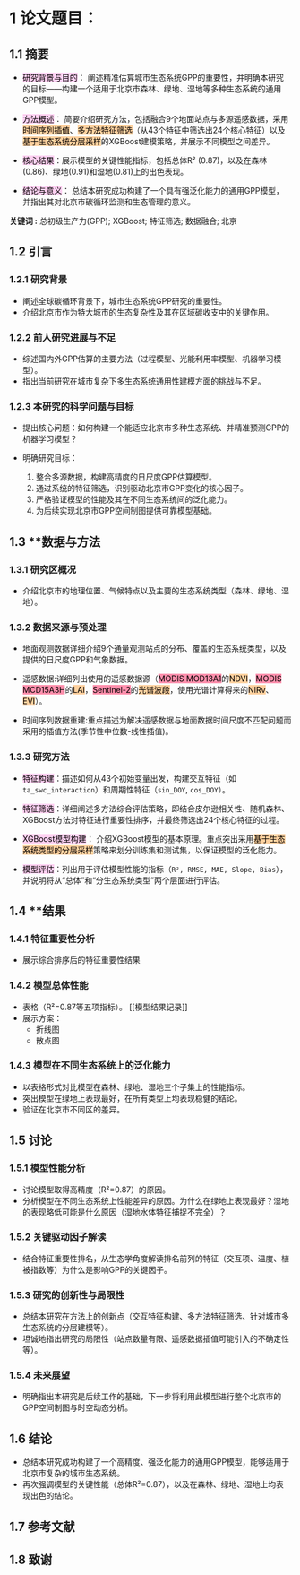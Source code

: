 # 1 论文题目：

## 1.1 摘要

- <mark style="background: #FFB8EBA6;">研究背景与目的</mark>： 阐述精准估算城市生态系统GPP的重要性，并明确本研究的目标——构建一个适用于北京市森林、绿地、湿地等多种生态系统的通用GPP模型。
	
- <mark style="background: #FFB8EBA6;">方法概述</mark>： 简要介绍研究方法，包括融合9个地面站点与多源遥感数据，采用<mark style="background: #FFB86CA6;">时间序列插值</mark>、<mark style="background: #FFB86CA6;">多方法特征筛选</mark>（从43个特征中筛选出24个核心特征）以及<mark style="background: #FFB86CA6;">基于生态系统分层采样</mark>的XGBoost建模策略，并展示不同模型之间差异。
	
- <mark style="background: #FFB8EBA6;">核心结果</mark>：展示模型的关键性能指标，包括总体R² (0.87)，以及在森林(0.86)、绿地(0.91)和湿地(0.81)上的出色表现。
	
- <mark style="background: #FFB8EBA6;">结论与意义</mark>： 总结本研究成功构建了一个具有强泛化能力的通用GPP模型，并指出其对北京市碳循环监测和生态管理的意义。

**关键词 :** 总初级生产力(GPP); XGBoost; 特征筛选; 数据融合; 北京

## 1.2 引言

### 1.2.1 **研究背景**

- 阐述全球碳循环背景下，城市生态系统GPP研究的重要性。
- 介绍北京市作为特大城市的生态复杂性及其在区域碳收支中的关键作用。

### 1.2.2 **前人研究进展与不足**

- 综述国内外GPP估算的主要方法（过程模型、光能利用率模型、机器学习模型）。
- 指出当前研究在城市复杂下多生态系统通用性建模方面的挑战与不足。

### 1.2.3 本研究的科学问题与目标

- 提出核心问题：如何构建一个能适应北京市多种生态系统、并精准预测GPP的机器学习模型？
	
- 明确研究目标：
    1. 整合多源数据，构建高精度的日尺度GPP估算模型。
    2. 通过系统的特征筛选，识别驱动北京市GPP变化的核心因子。
    3. 严格验证模型的性能及其在不同生态系统间的泛化能力。
    4. 为后续实现北京市GPP空间制图提供可靠模型基础。

## 1.3 **数据与方法 

### 1.3.1 **研究区概况**

- 介绍北京市的地理位置、气候特点以及主要的生态系统类型（森林、绿地、湿地）。

### 1.3.2 **数据来源与预处理**

-  地面观测数据详细介绍9个通量观测站点的分布、覆盖的生态系统类型，以及提供的日尺度GPP和气象数据。
	
- 遥感数据:详细列出使用的遥感数据源（<mark style="background: #FF5582A6;">MODIS MOD13A1</mark>的<mark style="background: #FFB86CA6;">NDVI</mark>，<mark style="background: #FF5582A6;">MODIS MCD15A3H</mark>的<mark style="background: #FFB86CA6;">LAI</mark>，<mark style="background: #FF5582A6;">Sentinel-2</mark>的<mark style="background: #FFB86CA6;">光谱波段</mark>，使用光谱计算得来的<mark style="background: #FFB86CA6;">NIRv</mark>、<mark style="background: #FFB86CA6;">EVI</mark>）。
	
- 时间序列数据重建:重点描述为解决遥感数据与地面数据时间尺度不匹配问题而采用的插值方法(季节性中位数-线性插值)。

### 1.3.3 研究方法

- <mark style="background: #FFB8EBA6;">特征构建</mark>：描述如何从43个初始变量出发，构建交互特征（如`ta_swc_interaction`）和周期性特征（`sin_DOY`, `cos_DOY`）。
	
- <mark style="background: #FFB8EBA6;">特征筛选</mark>：详细阐述多方法综合评估策略，即结合皮尔逊相关性、随机森林、XGBoost方法对特征进行重要性排序，并最终筛选出24个核心特征的过程。
	
- <mark style="background: #FFB8EBA6;">XGBoost模型构建</mark>： 介绍XGBoost模型的基本原理。重点突出采用<mark style="background: #FFB86CA6;">基于生态系统类型的分层采样</mark>策略来划分训练集和测试集，以保证模型的泛化能力。
	
- <mark style="background: #FFB8EBA6;">模型评估</mark>：列出用于评估模型性能的指标（`R², RMSE, MAE, Slope, Bias`），并说明将从“总体”和“分生态系统类型”两个层面进行评估。

## 1.4 **结果
### 1.4.1 特征重要性分析

- 展示综合排序后的特征重要性结果

### 1.4.2 模型总体性能

- 表格（R²=0.87等五项指标）。
[[模型结果记录]]
- 展示方案：
	- 折线图
	- 散点图

### 1.4.3 模型在不同生态系统上的泛化能力

- 以表格形式对比模型在森林、绿地、湿地三个子集上的<mark style="background: #BBFABBA6;"></mark>性能指标。
- 突出模型在绿地上表现最好，在所有类型上均表现稳健的结论。
- 验证在北京市不同区的差异。

## 1.5 讨论

### 1.5.1 模型性能分析

- 讨论模型取得高精度（R²=0.87）的原因。
- 分析模型在不同生态系统上性能差异的原因。为什么在绿地上表现最好？湿地的表现略低可能是什么原因（湿地水体特征捕捉不完全）？

### 1.5.2 关键驱动因子解读

- 结合特征重要性排名，从生态学角度解读排名前列的特征（交互项、温度、植被指数等）为什么是影响GPP的关键因子。

### 1.5.3 研究的创新性与局限性

- 总结本研究在方法上的创新点（交互特征构建、多方法特征筛选、针对城市多生态系统的分层建模等）。
- 坦诚地指出研究的局限性（站点数量有限、遥感数据插值可能引入的不确定性等）。

### 1.5.4 未来展望

- 明确指出本研究是后续工作的基础，下一步将利用此模型进行整个北京市的GPP空间制图与时空动态分析。

## 1.6 结论

- 总结本研究成功构建了一个高精度、强泛化能力的通用GPP模型，能够适用于北京市复杂的城市生态系统。
- 再次强调模型的关键性能（总体R²=0.87），以及在森林、绿地、湿地上均表现出色的结论。

## 1.7 参考文献

## 1.8 致谢